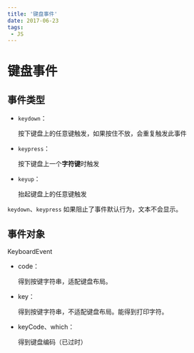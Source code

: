 ```yaml
---
title: '键盘事件'
date: 2017-06-23
tags:
 - JS
---
```


# 键盘事件

## 事件类型

- `keydown`：

  按下键盘上的任意键触发，如果按住不放，会重复触发此事件

- `keypress`：

  按下键盘上一个**字符键**时触发

- `keyup`：

  抬起键盘上的任意键触发

`keydown`、`keypress` 如果阻止了事件默认行为，文本不会显示。

## 事件对象

KeyboardEvent

- code：

  得到按键字符串，适配键盘布局。

- key：

  得到按键字符串，不适配键盘布局。能得到打印字符。

- keyCode、which：

  得到键盘编码（已过时）
